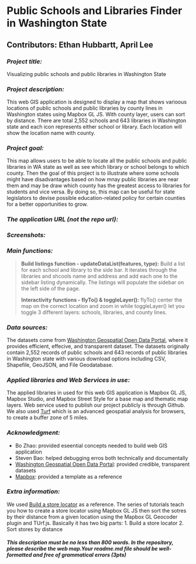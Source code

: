 # Public Schools and Libraries Finder in Washington State
## Contributors: Ethan Hubbartt, April Lee

### *Project title:*
Visualizing public schools and public libraries in Washington State

### *Project description:*
This web GIS application is designed to display a map that shows varioous locations of public schools and public libraries by county lines in Washington states using Mapbox GL JS. With county layer, users can sort by distance. There are total 2,552 schools and 643 libraries in Washington state and each icon represents either school or library. Each location will show the location name with county.

### *Project goal:*
This map allows users to be able to locate all the public schools and public libraries in WA state as well as see which library or school  belongs to which county. Then the goal of this project is to illustrate where some schools might have disadvantages based on how mnay public libraries are near them and may be draw which county has the greatest access to libraries for students and vice versa. By doing so, this map can be useful for state legislators to devise possible education-related policy for certain counties for a better opportunities to grow.

### *The application URL (not the repo url):*

### *Screenshots:*

### *Main functions:*
> **Build listings function  - updateDataList(features, type):** Build a list for each school and library to the side bar. It iterates through the libraries and shcools name and address and add each one to the sidebar listing dynamically. The listings will populate the sidebar on the left side of the page.
>
> **Interactivity functions - flyTo() & toggleLayer():** flyTo() center the map on the correct location and zoom in while toggleLayer() let you toggle 3 different layers: schools, libraries, and county lines.
>

### *Data sources:*
The datasets come from [Washington Geospatial Open Data Portal](https://geo.wa.gov/), where it provides efficient, effecive, and transparent dataset.
The datasets originally contain 2,552 records of public schools and 643 records of public libraries in Washington state with various download options including CSV, Shapefile, GeoJSON, and File Geodatabase.

### *Applied libraries and Web Services in use:*
The applied libraries in used for this web GIS application is Mapbox GL JS, Mapbox Studio, and Mapbox Street Style for a base map and thematic map layers. Web service used to publish our project publicly is through Github. We also used [Turf](https://turfjs.org) which is an advanced geospatial analysis for browsers, to create a buffer zone of 5 miles. 

### *Acknowledgment:*
- Bo Zhao: provided eseential concepts needed to build web GIS application
- Steven Bao: helped debugging erros both technically and documentally
- [Washington Geospatial Open Data Portal](https://geo.wa.gov/): provided credible, transparent datasets
- [Mapbox](https://docs.mapbox.com/): provided a template as a reference

### *Extra information:*
We used [Build a store locator](https://docs.mapbox.com/help/tutorials/building-a-store-locator/#finished-product) as a reference. The series of tutorials teach you how to create a store locator using Mapbox GL JS then sort the sotres by their distance from a given location using the Mapbox GL Geocoder plugin and TUrf.js. Basically it has two big parts: 1. Build a store locator 2. Sort stores by distance

##### This description must be no less than 800 words. In the repository, please describe the web map.Your readme.md file should be well-formatted and free of grammatical errors (3pts)
